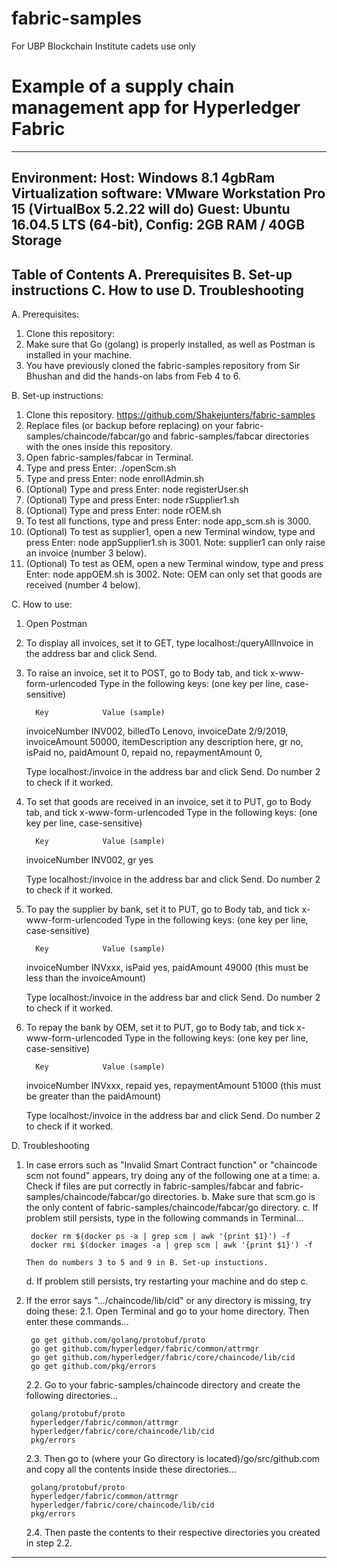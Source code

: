 # fabric-samples
  For UBP Blockchain Institute cadets use only
# Example of a supply chain management app for Hyperledger Fabric



--------------------------------
Environment: 
Host: Windows 8.1 4gbRam
Virtualization software: VMware Workstation Pro 15 (VirtualBox 5.2.22 will do)
Guest: Ubuntu 16.04.5 LTS (64-bit), Config: 2GB RAM / 40GB Storage
--------------------------------

Table of Contents
A. Prerequisites
B. Set-up instructions
C. How to use
D. Troubleshooting
--------------------------------

A. Prerequisites:
1. Clone this repository: 
2. Make sure that Go (golang) is properly installed, as well as Postman is installed in your machine.
4. You have previously cloned the fabric-samples repository from Sir Bhushan and did the hands-on labs from Feb 4 to 6.


B. Set-up instructions:
1. Clone this repository. https://github.com/Shakejunters/fabric-samples
2. Replace files (or backup before replacing) on your fabric-samples/chaincode/fabcar/go and fabric-samples/fabcar directories with the ones inside this repository.
3. Open fabric-samples/fabcar in Terminal.
4. Type and press Enter: ./openScm.sh
5. Type and press Enter: node enrollAdmin.sh
6. (Optional) Type and press Enter: node registerUser.sh
7. (Optional) Type and press Enter: node rSupplier1.sh
8. (Optional) Type and press Enter: node rOEM.sh
9. To test all functions, type and press Enter: node app_scm.sh
   <Port> is 3000.
10. (Optional) To test as supplier1, open a new Terminal window, type and press Enter: node appSupplier1.sh
    <Port> is 3001.
    Note: supplier1 can only raise an invoice (number 3 below).
10. (Optional) To test as OEM, open a new Terminal window, type and press Enter: node appOEM.sh
    <Port> is 3002.
    Note: OEM can only set that goods are received (number 4 below).


C. How to use:
1. Open Postman
2. To display all invoices, set it to GET, type localhost:<Port>/queryAllInvoice in the address bar and click Send.
3. To raise an invoice, set it to POST, go to Body tab, and tick x-www-form-urlencoded
   Type in the following keys: (one key per line, case-sensitive)

	     Key			Value (sample)
	     
	invoiceNumber		INV002,
	billedTo		Lenovo,
	invoiceDate		2/9/2019,
	invoiceAmount		50000,
	itemDescription		any description here,
	gr			no,
	isPaid			no,
	paidAmount		0,
	repaid			no,
	repaymentAmount		0,

   Type localhost:<Port>/invoice in the address bar and click Send.
   Do number 2 to check if it worked.

4. To set that goods are received in an invoice, set it to PUT, go to Body tab, and tick x-www-form-urlencoded
   Type in the following keys: (one key per line, case-sensitive)

	     Key			Value (sample)
	     
	invoiceNumber		INV002,
	gr			yes

   Type localhost:<Port>/invoice in the address bar and click Send.
   Do number 2 to check if it worked.

5. To pay the supplier by bank, set it to PUT, go to Body tab, and tick x-www-form-urlencoded
   Type in the following keys: (one key per line, case-sensitive)

	     Key			Value (sample)
	     
	invoiceNumber		INVxxx,
	isPaid			yes,
	paidAmount		49000 (this must be less than the invoiceAmount)

   Type localhost:<Port>/invoice in the address bar and click Send.
   Do number 2 to check if it worked.

6. To repay the bank by OEM, set it to PUT, go to Body tab, and tick x-www-form-urlencoded
   Type in the following keys: (one key per line, case-sensitive)

	     Key			Value (sample)
	     
	invoiceNumber		INVxxx,
	repaid			yes,
	repaymentAmount		51000 (this must be greater than the paidAmount)

   Type localhost:<Port>/invoice in the address bar and click Send.
   Do number 2 to check if it worked.


D. Troubleshooting
1. In case errors such as "Invalid Smart Contract function" or "chaincode scm not found" appears, try doing any of the following one at a time:
	a. Check if files are put correctly in fabric-samples/fabcar and fabric-samples/chaincode/fabcar/go directories.
	b. Make sure that scm.go is the only content of fabric-samples/chaincode/fabcar/go directory.
	c. If problem still persists, type in the following commands in Terminal...
	
		docker rm $(docker ps -a | grep scm | awk '{print $1}') -f
		docker rmi $(docker images -a | grep scm | awk '{print $1}') -f

	   Then do numbers 3 to 5 and 9 in B. Set-up instuctions.

	d. If problem still persists, try restarting your machine and do step c.

2. If the error says ".../chaincode/lib/cid" or any directory is missing, try doing these:
	2.1. Open Terminal and go to your home directory. Then enter these commands...

		go get github.com/golang/protobuf/proto
		go get github.com/hyperledger/fabric/common/attrmgr
		go get github.com/hyperledger/fabric/core/chaincode/lib/cid
		go get github.com/pkg/errors

	2.2. Go to your fabric-samples/chaincode directory and create the following directories...

		golang/protobuf/proto
		hyperledger/fabric/common/attrmgr
		hyperledger/fabric/core/chaincode/lib/cid
		pkg/errors

	2.3. Then go to (where your Go directory is located)/go/src/github.com and copy all the contents inside these directories...

		golang/protobuf/proto
		hyperledger/fabric/common/attrmgr
		hyperledger/fabric/core/chaincode/lib/cid
		pkg/errors

	2.4. Then paste the contents to their respective directories you created in step 2.2.
	
------------------------------------------------
